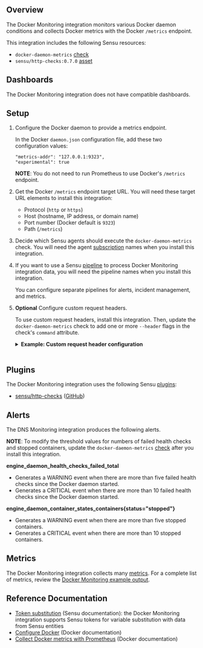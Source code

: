 ## Overview

<!-- Sensu Integration description; supports markdown -->

The Docker Monitoring integration monitors various Docker daemon conditions and collects Docker metrics with the Docker `/metrics` endpoint.

<!-- Provide a high level overview of the integration contents (e.g. checks, filters, mutators, handlers, assets, etc) -->

This integration includes the following Sensu resources:

* `docker-daemon-metrics` [check]
* `sensu/http-checks:0.7.0` [asset]

## Dashboards

<!-- List of compatible dashboards w/ screenshots (supports png, jpeg, and gif images; relative paths only; e.g. `![](img/dashboard-1.png)` )-->

<!-- This integration is compatible with the [{{dashboard_name}}][{{dashboard_link}}] (included w/ [Sensu Plus][sensu-plus]). -->

<!-- ![](img/dashboard.png) -->

The Docker Monitoring integration does not have compatible dashboards.

## Setup

<!-- Sensu Integration setup instructions, including Sensu agent configuration and external component configuration -->
<!-- EXAMPLE: what configuration (if any) is required in a third-party service to enable monitoring? -->

1. Configure the Docker daemon to provide a metrics endpoint.

   In the Docker `daemon.json` configuration file, add these two configuration values:

   ```
   "metrics-addr": "127.0.0.1:9323",
   "experimental": true
   ```

   **NOTE**: You do not need to run Prometheus to use Docker's `/metrics` endpoint.

1. Get the Docker `/metrics` endpoint target URL. You will need these target URL elements to install this integration:

   - Protocol (`http` or `https`)
   - Host (hostname, IP address, or domain name)
   - Port number (Docker default is `9323`)
   - Path (`/metrics`)

1. Decide which Sensu agents should execute the `docker-daemon-metrics` check. You will need the agent [subscription] names when you install this integration.

1. If you want to use a Sensu [pipeline] to process Docker Monitoring integration data, you will need the pipeline names when you install this integration.

   You can configure separate pipelines for alerts, incident management, and metrics.

1. **Optional** Configure custom request headers.

   To use custom request headers, install this integration. Then, update the `docker-daemon-metrics` check to add one or more `--header` flags in the check's `command` attribute.

   <details><summary><strong>Example: Custom request header configuration</strong></summary>

   ```yaml
   spec:
     command: >-
       http-get
       --timeout 10
       --url "http://127.0.0.1:9323/metrics"
       --header "Content-Type: text/plain"
       --header "X-Example-Header: helloworld"
   ```

   </details>
   <br>

## Plugins

<!-- Links to any Sensu Integration dependencies (i.e. Sensu Plugins) -->

The Docker Monitoring integration uses the following Sensu [plugins]:

- [sensu/http-checks][http-checks-bonsai] ([GitHub][http-checks-github])

## Alerts

<!-- List of all alerts generated by this integration. -->

The DNS Monitoring integration produces the following alerts.

**NOTE**: To modify the threshold values for numbers of failed health checks and stopped containers, update the `docker-daemon-metrics` [check] after you install this integration.

**engine_daemon_health_checks_failed_total**

- Generates a WARNING event when there are more than five failed health checks since the Docker daemon started.
- Generates a CRITICAL event when there are more than 10 failed health checks since the Docker daemon started.

**engine_daemon_container_states_containers{status="stopped"}**

- Generates a WARNING event when there are more than five stopped containers.
- Generates a CRITICAL event when there are more than 10 stopped containers.

## Metrics

<!-- List of all metrics or events collected by this integration. -->

The Docker Monitoring integration collects many [metrics]. For a complete list of metrics, review the [Docker Monitoring example output].

## Reference Documentation

<!-- Please provide links to any relevant reference documentation to help users learn more and/or troubleshoot this integration; specifically including any third-party software documentation. -->

* [Token substitution] (Sensu documentation): the Docker Monitoring integration supports Sensu tokens for variable substitution with data from Sensu entities
* [Configure Docker] (Docker documentation)
* [Collect Docker metrics with Prometheus] (Docker documentation)


<!-- Links -->
[entity]: https://docs.sensu.io/sensu-go/latest/observability-pipeline/observe-entities/entities/
[check]: https://docs.sensu.io/sensu-go/latest/observability-pipeline/observe-schedule/checks/
[asset]: https://docs.sensu.io/sensu-go/latest/plugins/assets/
[subscription]: https://docs.sensu.io/sensu-go/latest/observability-pipeline/observe-schedule/subscriptions/
[subscriptions]: https://docs.sensu.io/sensu-go/latest/observability-pipeline/observe-schedule/subscriptions/
[agents]: https://docs.sensu.io/sensu-go/latest/observability-pipeline/observe-schedule/agent/
[annotation]: https://docs.sensu.io/sensu-go/latest/observability-pipeline/observe-schedule/agent/#agent-annotations
[plugins]: https://docs.sensu.io/sensu-go/latest/plugins/
[metrics]: https://docs.sensu.io/sensu-go/latest/observability-pipeline/observe-schedule/metrics/
[handler]: https://docs.sensu.io/sensu-go/latest/observability-pipeline/observe-process/handlers/
[pipeline]: https://docs.sensu.io/sensu-go/latest/observability-pipeline/observe-process/pipelines/
[secret]: https://docs.sensu.io/sensu-go/latest/operations/manage-secrets/secrets/
[secrets]: https://docs.sensu.io/sensu-go/latest/operations/manage-secrets/secrets/
[Token substitution]: https://docs.sensu.io/sensu-go/latest/observability-pipeline/observe-schedule/tokens/
[sensu-plus]: https://sensu.io/features/analytics
[http-checks-bonsai]: https://bonsai.sensu.io/assets/sensu/http-checks
[http-checks-github]: https://github.com/sensu/http-checks
[Collect Docker metrics with Prometheus]: https://docs.docker.com/config/daemon/prometheus/
[Docker Monitoring example output]: https://gist.github.com/thoward/18ef24dede9203361d33b3da5beb9305
[Configure Docker]: https://docs.docker.com/config/daemon/prometheus/#configure-docker
